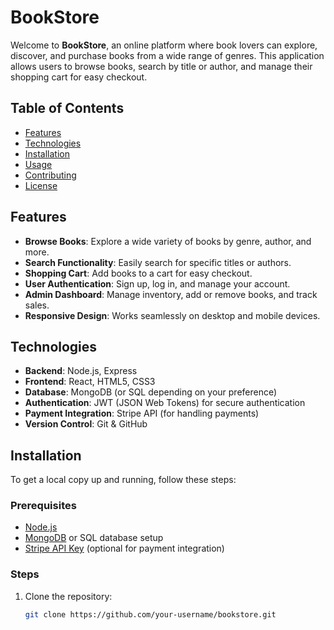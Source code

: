 # BookStore

Welcome to **BookStore**, an online platform where book lovers can explore, discover, and purchase books from a wide range of genres. This application allows users to browse books, search by title or author, and manage their shopping cart for easy checkout.

## Table of Contents

- [Features](#features)
- [Technologies](#technologies)
- [Installation](#installation)
- [Usage](#usage)
- [Contributing](#contributing)
- [License](#license)

## Features

- **Browse Books**: Explore a wide variety of books by genre, author, and more.
- **Search Functionality**: Easily search for specific titles or authors.
- **Shopping Cart**: Add books to a cart for easy checkout.
- **User Authentication**: Sign up, log in, and manage your account.
- **Admin Dashboard**: Manage inventory, add or remove books, and track sales.
- **Responsive Design**: Works seamlessly on desktop and mobile devices.

## Technologies

- **Backend**: Node.js, Express
- **Frontend**: React, HTML5, CSS3
- **Database**: MongoDB (or SQL depending on your preference)
- **Authentication**: JWT (JSON Web Tokens) for secure authentication
- **Payment Integration**: Stripe API (for handling payments)
- **Version Control**: Git & GitHub

## Installation

To get a local copy up and running, follow these steps:

### Prerequisites

- [Node.js](https://nodejs.org/)
- [MongoDB](https://www.mongodb.com/) or SQL database setup
- [Stripe API Key](https://stripe.com/) (optional for payment integration)

### Steps

1. Clone the repository:
   ```bash
   git clone https://github.com/your-username/bookstore.git

